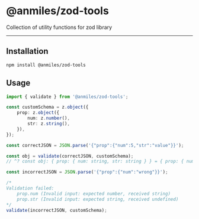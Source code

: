 # @anmiles/zod-tools

Collection of utility functions for zod library

----

## Installation

`npm install @anmiles/zod-tools`

## Usage

```ts
import { validate } from '@anmiles/zod-tools';

const customSchema = z.object({
	prop: z.object({
		num: z.number(),
		str: z.string(),
	}),
});

const correctJSON = JSON.parse('{"prop":{"num":5,"str":"value"}}');

const obj = validate(correctJSON, customSchema);
// ^? const obj: { prop: { num: string, str: string } } = { prop: { num: 5, str: 'value' }}

const incorrectJSON = JSON.parse('{"prop":{"num":"wrong"}}');

/*
Validation failed:
	prop.num (Invalid input: expected number, received string)
	prop.str (Invalid input: expected string, received undefined)
*/
validate(incorrectJSON, customSchema);

```
